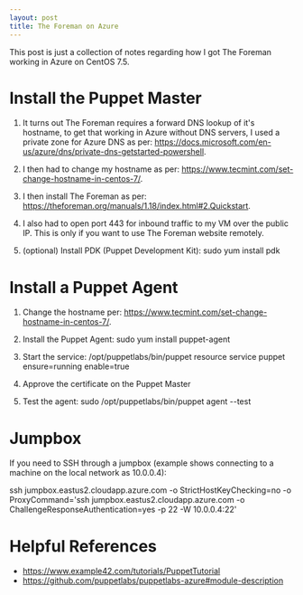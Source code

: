 ```yaml
---
layout: post
title: The Foreman on Azure
---
```


This post is just a collection of notes regarding how I got The Foreman working in Azure on CentOS 7.5.

# Install the Puppet Master

1. It turns out The Foreman requires a forward DNS lookup of it's hostname, to get that working in Azure without DNS servers, I used a private zone for Azure DNS as per: https://docs.microsoft.com/en-us/azure/dns/private-dns-getstarted-powershell.

2. I then had to change my hostname as per: https://www.tecmint.com/set-change-hostname-in-centos-7/.

3. I then install The Foreman as per: https://theforeman.org/manuals/1.18/index.html#2.Quickstart.

4. I also had to open port 443 for inbound traffic to my VM over the public IP. This is only if you want to use The Foreman website remotely.

5. (optional) Install PDK (Puppet Development Kit): sudo yum install pdk

# Install a Puppet Agent

1. Change the hostname per: https://www.tecmint.com/set-change-hostname-in-centos-7/.

2. Install the Puppet Agent: sudo yum install puppet-agent

3. Start the service: /opt/puppetlabs/bin/puppet resource service puppet ensure=running enable=true

4. Approve the certificate on the Puppet Master

5. Test the agent: sudo /opt/puppetlabs/bin/puppet agent --test

# Jumpbox

If you need to SSH through a jumpbox (example shows connecting to a machine on the local network as 10.0.0.4):

ssh jumpbox.eastus2.cloudapp.azure.com -o StrictHostKeyChecking=no -o ProxyCommand='ssh jumpbox.eastus2.cloudapp.azure.com -o ChallengeResponseAuthentication=yes -p 22 -W 10.0.0.4:22'

# Helpful References

* https://www.example42.com/tutorials/PuppetTutorial
* https://github.com/puppetlabs/puppetlabs-azure#module-description
